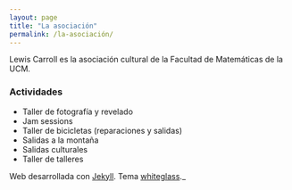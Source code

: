 ```yaml
---
layout: page
title: "La asociación"
permalink: /la-asociación/
---
```


Lewis Carroll es la asociación cultural de la Facultad de Matemáticas de la UCM.

### Actividades
- Taller de fotografía y revelado
- Jam sessions
- Taller de bicicletas (reparaciones y salidas)
- Salidas a la montaña
- Salidas culturales
- Taller de talleres



Web desarrollada con [Jekyll](https://jekyllrb.com/). Tema [whiteglass](https://github.com/yous/whiteglass)._
